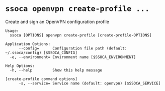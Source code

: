 # `ssoca openvpn create-profile ...`

Create and sign an OpenVPN configuration profile

    Usage:
      ssoca [OPTIONS] openvpn create-profile [create-profile-OPTIONS]
    
    Application Options:
          --config=      Configuration file path (default: ~/.ssoca/config) [$SSOCA_CONFIG]
      -e, --environment= Environment name [$SSOCA_ENVIRONMENT]
    
    Help Options:
      -h, --help         Show this help message
    
    [create-profile command options]
          -s, --service= Service name (default: openvpn) [$SSOCA_SERVICE]
    
